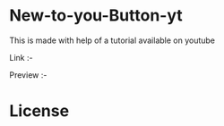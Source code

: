 # New-to-you-Button-yt

This is made with help of a tutorial available on youtube

Link :-

Preview :-

# License

